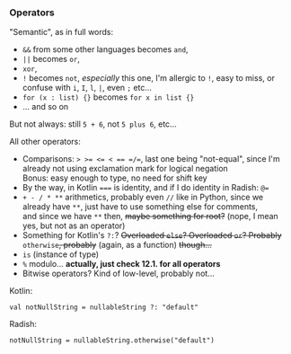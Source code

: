 ### Operators

"Semantic", as in full words:

- `&&` from some other languages becomes `and`,
- `||` becomes `or`,
- `xor`,
- `!` becomes `not`, *especially* this one, I'm allergic to `!`, easy to miss, or confuse with `i`, `I`, `l`, `|`, even `;` etc...
- `for (x : list) {}` becomes `for x in list {}`
- ... and so on

But not always: still `5 + 6`, not `5 plus 6`, etc...

All other operators:
- Comparisons: `> >= <= < == =/=`, last one being "not-equal", since I'm already not using exclamation mark for logical negation\
  Bonus: easy enough to type, no need for shift key
- By the way, in Kotlin `===` is identity, and if I do identity in Radish: `@=`
- `+ - / * **` arithmetics, probably even `//` like in Python, since we already have `**`, just have to use something else for comments,\
  and since we have `**` then, ~~maybe something for root?~~ (nope, I mean yes, but not as an operator)
- Something for Kotlin's `?:`? ~~Overloaded `else`? Overloaded `or`? Probably~~ `otherwise`~~, probably~~ (again, as a function) ~~though...~~
- `is` (instance of type)
- `%` modulo... **actually, just check 12.1. for all operators**
- Bitwise operators? Kind of low-level, probably not...

Kotlin:

```
val notNullString = nullableString ?: "default"
```

Radish:

```
notNullString = nullableString.otherwise("default")
```